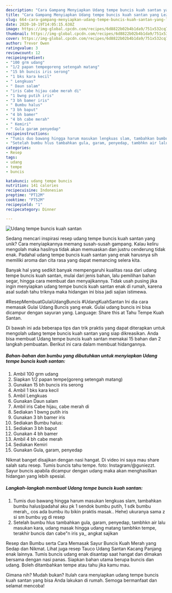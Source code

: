 ```yaml
---
description: "Cara Gampang Menyiapkan Udang tempe buncis kuah santan yang Lezat"
title: "Cara Gampang Menyiapkan Udang tempe buncis kuah santan yang Lezat"
slug: 664-cara-gampang-menyiapkan-udang-tempe-buncis-kuah-santan-yang-lezat
date: 2020-10-19T14:05:15.638Z
image: https://img-global.cpcdn.com/recipes/6d8822b02b4b1da9/751x532cq70/udang-tempe-buncis-kuah-santan-foto-resep-utama.jpg
thumbnail: https://img-global.cpcdn.com/recipes/6d8822b02b4b1da9/751x532cq70/udang-tempe-buncis-kuah-santan-foto-resep-utama.jpg
cover: https://img-global.cpcdn.com/recipes/6d8822b02b4b1da9/751x532cq70/udang-tempe-buncis-kuah-santan-foto-resep-utama.jpg
author: Trevor Owen
ratingvalue: 3
reviewcount: 12
recipeingredient:
- "100 grm udang"
- "1/2 papan tempegoreng setengah matang"
- "15 bh buncis iris serong"
- "1 bks kara kecil"
- " Lengkuas"
- " Daun salam"
- "iris Cabe hijau cabe merah di"
- "1 bwng putih iris"
- "3 bh bamer iris"
- " Bumbu halus"
- "3 bh baput"
- "4 bh bamer"
- "4 bh cabe merah"
- " Kemiri"
- " Gula garam penyedap"
recipeinstructions:
- "Tumis duo bawang hingga harum masukan lengkuas slam, tambahkan bumbu halus(padahal aku pk 1 sendok bumbu putih, 1 sdk bumbu merah,, cos ada bumbu itu bikin praktis masak.. Hehe) ukuranya sama z si sm bumbu yg di resep"
- "Setelah bumbu hlus tambahkan gula, garam, penyedap, tambhkn air lalu masukan kara, udang masak hingga udang matang tambhkn tempe, terakhir buncis dan cabe&#34;n iris ya,, angkat sajikan"
categories:
- Resep
tags:
- udang
- tempe
- buncis

katakunci: udang tempe buncis 
nutrition: 141 calories
recipecuisine: Indonesian
preptime: "PT12M"
cooktime: "PT52M"
recipeyield: "1"
recipecategory: Dinner

---
```



![Udang tempe buncis kuah santan](https://img-global.cpcdn.com/recipes/6d8822b02b4b1da9/751x532cq70/udang-tempe-buncis-kuah-santan-foto-resep-utama.jpg)

Sedang mencari inspirasi resep udang tempe buncis kuah santan yang unik? Cara menyiapkannya memang susah-susah gampang. Kalau keliru mengolah maka hasilnya tidak akan memuaskan dan justru cenderung tidak enak. Padahal udang tempe buncis kuah santan yang enak harusnya sih memiliki aroma dan cita rasa yang dapat memancing selera kita.

Banyak hal yang sedikit banyak mempengaruhi kualitas rasa dari udang tempe buncis kuah santan, mulai dari jenis bahan, lalu pemilihan bahan segar, hingga cara membuat dan menyajikannya. Tidak usah pusing jika ingin menyiapkan udang tempe buncis kuah santan enak di rumah, karena asal sudah tahu triknya maka hidangan ini bisa jadi sajian istimewa.

#ResepMembuatGulaiUdangBuncis #UdangKuahSantan Ini dia cara memasak Gulai Udang Buncis yang enak. Gulai udang buncis ini bisa dicampur dengan sayuran yang. Language: Share this at Tahu Tempe Kuah Santan.


Di bawah ini ada beberapa tips dan trik praktis yang dapat diterapkan untuk mengolah udang tempe buncis kuah santan yang siap dikreasikan. Anda bisa membuat Udang tempe buncis kuah santan memakai 15 bahan dan 2 langkah pembuatan. Berikut ini cara dalam membuat hidangannya.

<!--inarticleads1-->

##### Bahan-bahan dan bumbu yang dibutuhkan untuk menyiapkan Udang tempe buncis kuah santan:

1. Ambil 100 grm udang
1. Siapkan 1/2 papan tempe(goreng setengah matang)
1. Gunakan 15 bh buncis iris serong
1. Ambil 1 bks kara kecil
1. Ambil  Lengkuas
1. Gunakan  Daun salam
1. Ambil iris Cabe hijau, cabe merah di
1. Sediakan 1 bwng putih iris
1. Gunakan 3 bh bamer iris
1. Sediakan  Bumbu halus:
1. Sediakan 3 bh baput
1. Gunakan 4 bh bamer
1. Ambil 4 bh cabe merah
1. Sediakan  Kemiri
1. Gunakan  Gula, garam, penyedap


Nikmat banget disajikan dengan nasi hangat. Di video ini saya mau share salah satu resep. Tumis buncis tahu tempe. foto: Instagram/@guniezzt. Sayur buncis apabila dicampur dengan udang maka akan menghasilkan hidangan yang lebih spesial. 

<!--inarticleads2-->

##### Langkah-langkah membuat Udang tempe buncis kuah santan:

1. Tumis duo bawang hingga harum masukan lengkuas slam, tambahkan bumbu halus(padahal aku pk 1 sendok bumbu putih, 1 sdk bumbu merah,, cos ada bumbu itu bikin praktis masak.. Hehe) ukuranya sama z si sm bumbu yg di resep
1. Setelah bumbu hlus tambahkan gula, garam, penyedap, tambhkn air lalu masukan kara, udang masak hingga udang matang tambhkn tempe, terakhir buncis dan cabe&#34;n iris ya,, angkat sajikan


Resep dan Bumbu serta Cara Memasak Sayur Buncis Kuah Merah yang Sedap dan Nikmat. Lihat juga resep Tauco Udang Santan Kacang Panjang enak lainnya. Tumis buncis udang enak disantap saat hangat dan dimakan bersama dengan nasi panas. Siapkan bahan utama berupa buncis dan udang. Boleh ditambahkan tempe atau tahu jika kamu mau. 

Gimana nih? Mudah bukan? Itulah cara menyiapkan udang tempe buncis kuah santan yang bisa Anda lakukan di rumah. Semoga bermanfaat dan selamat mencoba!
